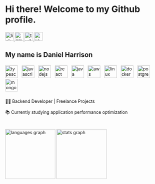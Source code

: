 <h1 align="left">Hi there! Welcome to my Github profile.</h1>

###

<div align="left">
  <a href="https://www.linkedin.com/in/danielharrison-/" target="_blank">
    <img src="https://img.shields.io/static/v1?message=LinkedIn&logo=linkedin&label=&color=512ba1&logoColor=white&labelColor=&style=for-the-badge" height="27" alt="linkedin logo"  />
  </a>
  <a href="mailto:contatodanielharrison@gmail.com" target="_blank">
    <img src="https://img.shields.io/static/v1?message=Gmail&logo=gmail&label=&color=512ba1&logoColor=white&labelColor=&style=for-the-badge" height="27" alt="gmail logo"  />
  </a>
  <a href="https://x.com/_danieldev" target="_blank">
    <img src="https://img.shields.io/static/v1?message=Twitter&logo=twitter&label=&color=512ba1&logoColor=white&labelColor=&style=for-the-badge" height="27" alt="twitter logo"  />
  </a>
  <img src="https://img.shields.io/static/v1?message=Youtube&logo=youtube&label=&color=512ba1&logoColor=white&labelColor=&style=for-the-badge" height="27" alt="youtube logo"  />
</div>

###

<h2 align="left">My name is Daniel Harrison</h2>

###

<div align="left">
  <img src="https://skillicons.dev/icons?i=ts" height="40" alt="typescript logo"  />
  <img width="5" />
  <img src="https://skillicons.dev/icons?i=js" height="40" alt="javascript logo"  />
  <img width="5" />
  <img src="https://skillicons.dev/icons?i=nodejs" height="40" alt="nodejs logo"  />
  <img width="5" />
  <img src="https://skillicons.dev/icons?i=react" height="40" alt="react logo"  />
  <img width="5" />
  <img src="https://skillicons.dev/icons?i=java" height="40" alt="java logo"  />
  <img width="5" />
  <img src="https://skillicons.dev/icons?i=aws" height="40" alt="aws logo"  />
  <img width="5" />
  <img src="https://skillicons.dev/icons?i=linux" height="40" alt="linux logo"  />
  <img width="5" />
  <img src="https://skillicons.dev/icons?i=docker" height="40" alt="docker logo"  />
  <img width="5" />
  <img src="https://skillicons.dev/icons?i=postgres" height="40" alt="postgresql logo"  />
  <img width="5" />
  <img src="https://skillicons.dev/icons?i=mongodb" height="40" alt="mongodb logo"  />
</div>

###

<p align="left">👨‍💻 Backend Developer | Freelance Projects <br><br>📚 Currently studying application performance optimization<br><br></p>

###

<div align="left">
  <img src="https://github-readme-stats.vercel.app/api/top-langs?username=danielharrison-l&locale=en&hide_title=false&layout=compact&card_width=320&langs_count=4&theme=ocean_dark&hide_border=false&order=2" height="160" alt="languages graph"  />
  <img src="https://github-readme-stats.vercel.app/api?username=danielharrison-l&hide_title=false&hide_rank=false&show_icons=true&include_all_commits=false&count_private=true&disable_animations=false&theme=ocean_dark&locale=en&hide_border=false&order=1" height="160" alt="stats graph"  />
</div>

###

